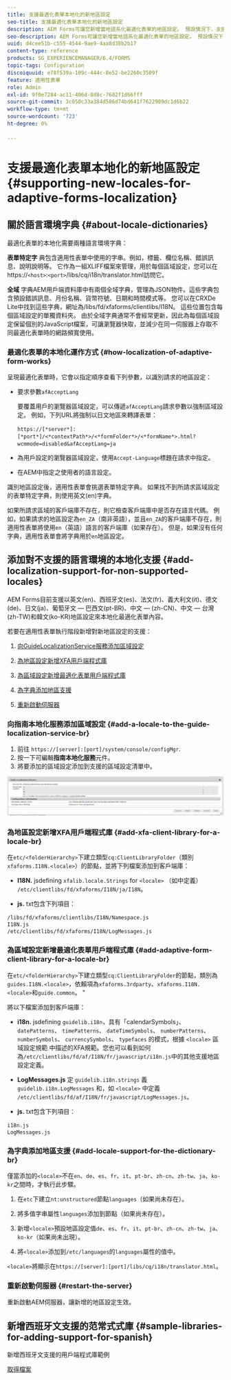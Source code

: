 ```yaml
---
title: 支援最適化表單本地化的新地區設定
seo-title: 支援最適化表單本地化的新地區設定
description: AEM Forms可讓您新增當地語系化最適化表單的地區設定。 預設情況下，支援的地區設定是英文、法文、德文和日文。
seo-description: AEM Forms可讓您新增當地語系化最適化表單的地區設定。 預設情況下，支援的地區設定是英文、法文、德文和日文。
uuid: d4cee51b-c555-4544-9ae9-4aa8d38b2b17
content-type: reference
products: SG_EXPERIENCEMANAGER/6.4/FORMS
topic-tags: Configuration
discoiquuid: e78f539a-109c-444c-8e52-be2260c3509f
feature: 適用性表單
role: Admin
exl-id: 9f0e7284-ac11-406d-8d8c-7682f1d66fff
source-git-commit: 3c050c33a384d586d74bd641f7622989dc1d6b22
workflow-type: tm+mt
source-wordcount: '723'
ht-degree: 0%

---
```


# 支援最適化表單本地化的新地區設定 {#supporting-new-locales-for-adaptive-forms-localization}

## 關於語言環境字典 {#about-locale-dictionaries}

最適化表單的本地化需要兩種語言環境字典：

**表單特定字** 典包含適用性表單中使用的字串。例如，標籤、欄位名稱、錯誤訊息、說明說明等。 它作為一組XLIFF檔案來管理，用於每個區域設定，您可以在https://`<host>`:`<port>`/libs/cq/i18n/translator.html訪問它。

**全域** 字典AEM用戶端資料庫中有兩個全域字典，管理為JSON物件。這些字典包含預設錯誤訊息、月份名稱、貨幣符號、日期和時間模式等。 您可以在CRXDe Lite中找到這些字典，網址為/libs/fd/xfaforms/clientlibs/I18N。 這些位置包含每個區域設定的單獨資料夾。 由於全域字典通常不會經常更新，因此為每個區域設定保留個別的JavaScript檔案，可讓瀏覽器快取，並減少在同一伺服器上存取不同最適化表單時的網路頻寬使用。

### 最適化表單的本地化運作方式 {#how-localization-of-adaptive-form-works}

呈現最適化表單時，它會以指定順序查看下列參數，以識別請求的地區設定：

* 要求參數`afAcceptLang`

   要覆蓋用戶的瀏覽器區域設定，可以傳遞`afAcceptLang`請求參數以強制區域設定。 例如，下列URL將強制以日文地區來轉譯表單：

   `https://[*server*]:[*port*]/<*contextPath*>/<*formFolder*>/<*formName*>.html?wcmmode=disabled&afAcceptLang=ja`

* 為用戶設定的瀏覽器區域設定，使用`Accept-Language`標題在請求中指定。

* 在AEM中指定之使用者的語言設定。

識別地區設定後，適用性表單會挑選表單特定字典。 如果找不到所請求區域設定的表單特定字典，則使用英文(en)字典。

如果所請求區域的客戶端庫不存在，則它檢查客戶端庫中是否存在語言代碼。 例如，如果請求的地區設定為`en_ZA`（南非英語），並且`en_ZA`的客戶端庫不存在，則適用性表單將使用`en`（英語）語言的客戶端庫（如果存在）。 但是，如果沒有任何字典，適用性表單會將字典用於`en`地區設定。

## 添加對不支援的語言環境的本地化支援 {#add-localization-support-for-non-supported-locales}

AEM Forms目前支援以英文(en)、西班牙文(es)、法文(fr)、義大利文(it)、德文(de)、日文(ja)、葡萄牙文 — 巴西文(pt-BR)、中文 — (zh-CN)、中文 — 台灣(zh-TW)和韓文(ko-KR)地區設定來本地化最適化表單內容。

若要在適用性表單執行階段新增對新地區設定的支援：

1. [向GuideLocalizationService服務添加區域設定](/help/forms/using/supporting-new-language-localization.md#p-add-a-locale-to-the-guide-localization-service-br-p)

1. [為地區設定新增XFA用戶端程式庫](/help/forms/using/supporting-new-language-localization.md#p-add-xfa-client-library-for-a-locale-br-p)

1. [為區域設定新增最適化表單用戶端程式庫](/help/forms/using/supporting-new-language-localization.md#p-add-adaptive-form-client-library-for-a-locale-br-p)
1. [為字典添加地區支援](/help/forms/using/supporting-new-language-localization.md#p-add-locale-support-for-the-dictionary-br-p)
1. [重新啟動伺服器](/help/forms/using/supporting-new-language-localization.md#p-restart-the-server-p)

### 向指南本地化服務添加區域設定 {#add-a-locale-to-the-guide-localization-service-br}

1. 前往 `https://[server]:[port]/system/console/configMgr`.
1. 按一下可編輯&#x200B;**指南本地化服務**&#x200B;元件。
1. 將要添加的區域設定添加到支援的區域設定清單中。

![指南本地化服務](assets/configservice.png)

### 為地區設定新增XFA用戶端程式庫 {#add-xfa-client-library-for-a-locale-br}

在`etc/<folderHierarchy>`下建立類型`cq:ClientLibraryFolder`（類別`xfaforms.I18N.<locale>`）的節點，並將下列檔案添加到客戶端庫：

* **I18N.** jsdefining `xfalib.locale.Strings`  for  `<locale>` （如中定義） `/etc/clientlibs/fd/xfaforms/I18N/ja/I18N`。

* **js.** txt包含下列項目：

```
/libs/fd/xfaforms/clientlibs/I18N/Namespace.js
I18N.js
/etc/clientlibs/fd/xfaforms/I18N/LogMessages.js
```

### 為區域設定新增最適化表單用戶端程式庫 {#add-adaptive-form-client-library-for-a-locale-br}

在`etc/<folderHierarchy>`下建立類型`cq:ClientLibraryFolder`的節點，類別為`guides.I18N.<locale>`，依賴項為`xfaforms.3rdparty`、`xfaforms.I18N.<locale>`和`guide.common`。 &quot;

將以下檔案添加到客戶端庫：

* **i18n.** jsdefining  `guidelib.i18n`，具有「calendarSymbols」、 `datePatterns`、 `timePatterns`、 `dateTimeSymbols`、 `numberPatterns`、 `numberSymbols`、 `currencySymbols`、 `typefaces` 的模式，根據 `<locale>` 區域設定規範 [](https://helpx.adobe.com/content/dam/Adobe/specs/xfa_spec_3_3.pdf)中描述的XFA規範。您也可以看到如何為`/etc/clientlibs/fd/af/I18N/fr/javascript/i18n.js`中的其他支援地區設定定義。

* **LogMessages.js** 定 `guidelib.i18n.strings` 義 `guidelib.i18n.LogMessages` 和，如 `<locale>` 中定義 `/etc/clientlibs/fd/af/I18N/fr/javascript/LogMessages.js`。

* **js.** txt包含下列項目：

```
i18n.js
LogMessages.js
```

### 為字典添加地區支援 {#add-locale-support-for-the-dictionary-br}

僅當添加的`<locale>`不在`en`、`de`、`es`、`fr`、`it`、`pt-br`、`zh-cn`、`zh-tw`、`ja`、`ko-kr`之間時，才執行此步驟。

1. 在`etc`下建立`nt:unstructured`節點`languages`（如果尚未存在）。

1. 將多值字串屬性`languages`添加到節點（如果尚未存在）。
1. 新增`<locale>`預設地區設定值`de`、`es`、`fr`、`it`、`pt-br`、`zh-cn`、`zh-tw`、`ja`、`ko-kr`（如果尚未出現）。

1. 將`<locale>`添加到`/etc/languages`的`languages`屬性的值中。

`<locale>`將顯示在`https://[server]:[port]/libs/cq/i18n/translator.html`。

### 重新啟動伺服器 {#restart-the-server}

重新啟動AEM伺服器，讓新增的地區設定生效。

## 新增西班牙文支援的范常式式庫 {#sample-libraries-for-adding-support-for-spanish}

新增西班牙文支援的用戶端程式庫範例

[取得檔案](assets/sample.zip)
